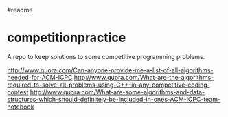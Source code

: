 #readme
# competitionpractice
A repo to keep solutions to some competitive programming problems.


http://www.quora.com/Can-anyone-provide-me-a-list-of-all-algorithms-needed-for-ACM-ICPC
http://www.quora.com/What-are-the-algorithms-required-to-solve-all-problems-using-C++-in-any-competitive-coding-contest
http://www.quora.com/What-are-some-algorithms-and-data-structures-which-should-definitely-be-included-in-ones-ACM-ICPC-team-notebook

